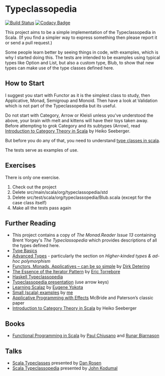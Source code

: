 Typeclassopedia
===============

[![Build Status](https://api.travis-ci.org/channingwalton/typeclassopedia.png)](https://travis-ci.org/channingwalton/typeclassopedia) [![Codacy Badge](https://www.codacy.com/project/badge/d8926bdd9c9341c6bb1925db8c544e47)](https://www.codacy.com/public/channingwalton/typeclassopedia)

This project aims to be a simple implementation of the Typeclassopedia in Scala.
(If you find a simpler way to express something then please report it or send a pull request.)

Some people learn better by seeing things in code, with examples, which is why I started doing this.
The tests are intended to be examples using typical types like Option and List, but also a custom type, Blub, to show that new types can make use of the type classes defined here.

How to Start
------------

I suggest you start with Functor as it is the simplest class to study, then Applicative, Monad, Semigroup and Monoid.
Then have a look at Validation which is not part of the Typeclassopedia but its useful.

Do not start with Category, Arrow or Kleisli unless you've understood the above, your brain with melt and kittens will have their toys taken away.
Before attempting to grok Category and its subtypes (Arrow), read [Introduction to Category Theory in Scala](http://hseeberger.wordpress.com/2010/11/25/introduction-to-category-theory-in-scala/) by Heiko Seeberger.

But before you do any of that, you need to understand [type classes in scala](http://www.casualmiracles.com/2012/05/03/a-small-example-of-the-typeclass-pattern-in-scala/).

The tests serve as examples of use.

Exercises
---------
There is only one exercise. 

1. Check out the project
1. Delete src/main/scala/org/typeclassopedia/std
1. Delete src/test/scala/org/typeclassopedia/Blub.scala (except for the case class itself)
1. Make all the tests pass again

Further Reading
-------------------
* This project contains a copy of *The Monad.Reader Issue 13*  containing Brent Yorgey's *The Typeclassopedia* which provides descriptions of all the types defined here.
* [Type Basics](http://twitter.github.com/scala_school/type-basics.html)
* [Advanced Types](http://twitter.github.com/scala_school/advanced-types.html) - particularly the section on *Higher-kinded types & ad-hoc polymorphism*
* [Functors, Monads, Applicatives – can be so simple](http://thedet.wordpress.com/2012/04/28/functors-monads-applicatives-can-be-so-simple/) by [Dirk Detering](https://twitter.com/developmind)
* [The Essence of the Iterator Pattern](http://etorreborre.blogspot.com.au/2011/06/essence-of-iterator-pattern.html) by [Eric Torrebore](https://twitter.com/etorreborre)
* [Haskell Typeclassopedia](http://www.haskell.org/haskellwiki/Typeclassopedia)
* [Typeclassopedia presentation](http://typeclassopedia.bitbucket.org) (use arrow keys)
* [Learning Scalaz](http://eed3si9n.com/learning-scalaz-day1) by [Eugene Yokota](https://twitter.com/eed3si9n)
* [Small (scala) examples](http://www.casualmiracles.com/category/small-examples/) by [me](https://twitter.com/channingwalton)
* [Applicative Programming with Effects](http://www.soi.city.ac.uk/~ross/papers/Applicative.html) McBride and Paterson’s classic paper
* [Introduction to Category Theory in Scala](http://hseeberger.wordpress.com/2010/11/25/introduction-to-category-theory-in-scala/) by Heiko Seeberger

Books
-------
* [Functional Programming in Scala](http://www.amazon.co.uk/Functional-Programming-Scala-Paul-Chiusano/dp/1617290653) by [Paul Chiusano](https://twitter.com/pchiusano) and [Runar Bjarnason](https://twitter.com/runarorama)

Talks
-----
* [Scala Typeclasses](http://www.youtube.com/watch?v=sVMES4RZF-8) presented by [Dan Rosen](https://twitter.com/mergeconflict)
* [Scala Typeclassopedia](http://www.youtube.com/watch?v=IMGCDph1fNY) presented by [John Kodumal](https://twitter.com/jkodumal)
